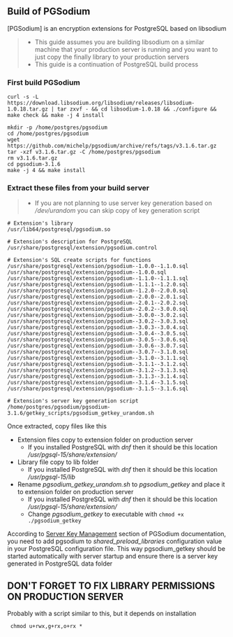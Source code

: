 ## Build of PGSodium

[PGSodium] is an encryption extensions for PostgreSQL based on libsodium

> - This guide assumes you are building libsodium on a similar machine that your production server is running and you want to just copy the finally library to your production servers
> - This guide is a continuation of PostgreSQL build process


### First build PGSodium
```
curl -s -L https://download.libsodium.org/libsodium/releases/libsodium-1.0.18.tar.gz | tar zxvf - && cd libsodium-1.0.18 && ./configure && make check && make -j 4 install

mkdir -p /home/postgres/pgsodium
cd /home/postgres/pgsodium
wget https://github.com/michelp/pgsodium/archive/refs/tags/v3.1.6.tar.gz
tar -xzf v3.1.6.tar.gz -C /home/postgres/pgsodium
rm v3.1.6.tar.gz
cd pgsodium-3.1.6
make -j 4 && make install
```

### Extract these files from your build server

> - If you are not planning to use server key generation based on _/dev/urandom_ you can skip copy of key generation script

```
# Extension's library
/usr/lib64/postgresql/pgsodium.so

# Extension's description for PostgreSQL
/usr/share/postgresql/extension/pgsodium.control

# Extension's SQL create scripts for functions
/usr/share/postgresql/extension/pgsodium--1.0.0--1.1.0.sql
/usr/share/postgresql/extension/pgsodium--1.0.0.sql
/usr/share/postgresql/extension/pgsodium--1.1.0--1.1.1.sql
/usr/share/postgresql/extension/pgsodium--1.1.1--1.2.0.sql
/usr/share/postgresql/extension/pgsodium--1.2.0--2.0.0.sql
/usr/share/postgresql/extension/pgsodium--2.0.0--2.0.1.sql
/usr/share/postgresql/extension/pgsodium--2.0.1--2.0.2.sql
/usr/share/postgresql/extension/pgsodium--2.0.2--3.0.0.sql
/usr/share/postgresql/extension/pgsodium--3.0.0--3.0.2.sql
/usr/share/postgresql/extension/pgsodium--3.0.2--3.0.3.sql
/usr/share/postgresql/extension/pgsodium--3.0.3--3.0.4.sql
/usr/share/postgresql/extension/pgsodium--3.0.4--3.0.5.sql
/usr/share/postgresql/extension/pgsodium--3.0.5--3.0.6.sql
/usr/share/postgresql/extension/pgsodium--3.0.6--3.0.7.sql
/usr/share/postgresql/extension/pgsodium--3.0.7--3.1.0.sql
/usr/share/postgresql/extension/pgsodium--3.1.0--3.1.1.sql
/usr/share/postgresql/extension/pgsodium--3.1.1--3.1.2.sql
/usr/share/postgresql/extension/pgsodium--3.1.2--3.1.3.sql
/usr/share/postgresql/extension/pgsodium--3.1.3--3.1.4.sql
/usr/share/postgresql/extension/pgsodium--3.1.4--3.1.5.sql
/usr/share/postgresql/extension/pgsodium--3.1.5--3.1.6.sql

# Extension's server key generation script
/home/postgres/pgsodium/pgsodium-3.1.6/getkey_scripts/pgsodium_getkey_urandom.sh
```

Once extracted, copy files like this

- Extension files copy to extension folder on production server
	+ If you installed PostgreSQL with _dnf_ then it should be this location _/usr/pgsql-15/share/extension/_
- Library file copy to lib folder
	+ If you installed PostgreSQL with _dnf_ then it should be this location _/usr/pgsql-15/lib_
- Rename _pgsodium_getkey_urandom.sh_ to _pgsodium_getkey_ and place it to extension folder on production server
	+ If you installed PostgreSQL with _dnf_ then it should be this location _/usr/pgsql-15/share/extension/_
	+ Change _pgsodium_getkey_ to executable with ```chmod +x ./pgsodium_getkey```


According to [Server Key Management](https://github.com/michelp/pgsodium#server-key-management) section of PGSodium documentation, you need to add pgsodium to _shared_preload_libraries_ configuration value in your PostgreSQL configuration file. This way pgsodium_getkey should be started automatically with server startup and ensure there is a server key generated in PostgreSQL data folder


## DON'T FORGET TO FIX LIBRARY PERMISSIONS ON PRODUCTION SERVER

Probably with a script similar to this, but it depends on installation
```
 chmod u+rwx,g+rx,o+rx *
```
